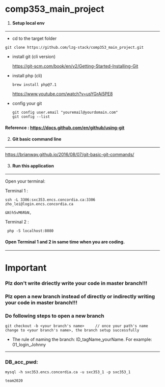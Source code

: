 # comp353_main_project

1. #### Setup local env

---

- cd to the target folder

```http
git clone https://github.com/lzg-stack/comp353_main_project.git
```

- install git (cli version)

  https://git-scm.com/book/en/v2/Getting-Started-Installing-Git

- install php (cli) 

  ```
  brew install php@7.1
  ```

  https://www.youtube.com/watch?v=usYGrAi5PE8

- config your git 

  ```
  git config user.email "youremail@yourdomain.com"
  git config --list
  ```

#### Reference : https://docs.github.com/en/github/using-git







2. #### Git basic command line

---

https://brianway.github.io/2016/08/07/git-basic-git-commands/



3. #### Run this application

---

Open your terminal:

Terminal 1 : 

```
ssh -L 3306:sxc353.encs.concordia.ca:3306 zho_lei@login.encs.concordia.ca

&N)h5vM6RbN,
```

Terminal 2 : 

``` php -S localhost:8080```

#### Open Terminal 1 and 2 in same time when you are coding.



---





# Important 

### Plz don't write driectly write your code in master branch!!! 

### Plz open a new branch instead of directly or indirectly writing your code in master branch!!!

### Do following steps to open a new branch

```
git checkout -b <your branch's name>     // once your path's name change to <your branch's name>, the branch setup successfully
```

- The rule of naming the branch: ID_tagName_yourName.   For example: 01_login_Johnny

---

### DB_acc_pwd:

``` 
mysql -h sxc353.encs.concordia.ca -u sxc353_1 -p sxc353_1

team2020
```



